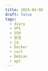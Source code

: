 ```yaml
---
title: 2024-04-08
draft: false
tags:
  - diary
  - VPS
  - SSH
  - 安全
  - jq
  - Docker
  - curl
  - Debian
  - apt
---
```

